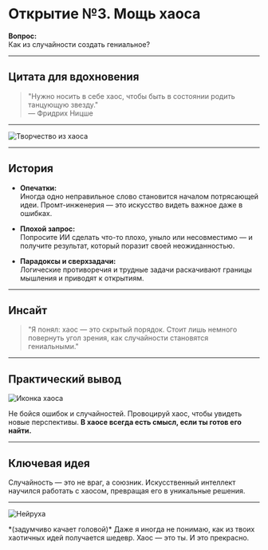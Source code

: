 # Открытие №3. Мощь хаоса  

**Вопрос:**  
Как из случайности создать гениальное?  

---

## Цитата для вдохновения  

> "Нужно носить в себе хаос, чтобы быть в состоянии родить танцующую звезду."  
> — Фридрих Ницше  

---

<div class="image">
  <img src="/images/03-chaos.jpg" alt="Творчество из хаоса" class="thumb"/>
</div>


---

## История  

- **Опечатки:**  
  Иногда одно неправильное слово становится началом потрясающей идеи. Промт-инженерия — это искусство видеть важное даже в ошибках.  

- **Плохой запрос:**  
  Попросите ИИ сделать что-то плохо, уныло или несовместимо — и получите результат, который поразит своей неожиданностью.  

- **Парадоксы и сверхзадачи:**  
  Логические противоречия и трудные задачи раскачивают границы мышления и приводят к открытиям.  

---

## Инсайт  

<blockquote>
"Я понял: хаос — это скрытый порядок.  
Стоит лишь немного повернуть угол зрения, как случайности становятся гениальными."  
</blockquote>

---

## Практический вывод  

<div class="practical-tip">
  <img src="/images/creative-chaos.png" alt="Иконка хаоса" class="tip-icon">
  <p>
    Не бойся ошибок и случайностей.  
    Провоцируй хаос, чтобы увидеть новые перспективы.  
    <strong>В хаосе всегда есть смысл, если ты готов его найти.</strong>
  </p>
</div>

---

## Ключевая идея  

Случайность — это не враг, а союзник. Искусственный интеллект научился работать с хаосом, превращая его в уникальные решения.  

---

<div class="neiruha-comment">
  <img src="/images/neiruha.jpg" alt="Нейруха" class="neiruha-avatar">
  <p>
    *(задумчиво качает головой)*  
    Даже я иногда не понимаю, как из твоих хаотичных идей получается шедевр.  
    Хаос — это ты. И это прекрасно.
  </p>
</div>
